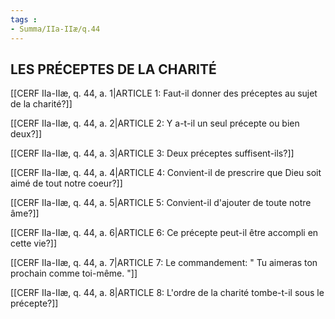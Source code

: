 ```yaml
---
tags : 
- Summa/IIa-IIæ/q.44
---
```


## LES PRÉCEPTES DE LA CHARITÉ

[[CERF IIa-IIæ, q. 44, a. 1|ARTICLE 1: Faut-il donner des préceptes au sujet de la charité?]]

[[CERF IIa-IIæ, q. 44, a. 2|ARTICLE 2: Y a-t-il un seul précepte ou bien deux?]]

[[CERF IIa-IIæ, q. 44, a. 3|ARTICLE 3: Deux préceptes suffisent-ils?]]

[[CERF IIa-IIæ, q. 44, a. 4|ARTICLE 4: Convient-il de prescrire que Dieu soit aimé de tout notre coeur?]]

[[CERF IIa-IIæ, q. 44, a. 5|ARTICLE 5: Convient-il d'ajouter de toute notre âme?]]

[[CERF IIa-IIæ, q. 44, a. 6|ARTICLE 6: Ce précepte peut-il être accompli en cette vie?]]

[[CERF IIa-IIæ, q. 44, a. 7|ARTICLE 7: Le commandement: " Tu aimeras ton prochain comme toi-même. "]]

[[CERF IIa-IIæ, q. 44, a. 8|ARTICLE 8: L'ordre de la charité tombe-t-il sous le précepte?]]

